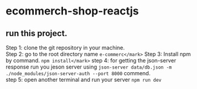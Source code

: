 # ecommerch-shop-reactjs

<h2>run this project.</h2>

Step 1: clone the git repository in your machine. <br/>
Step 2: go to the root directory name  ```e-commerc</mark>```
Step 3: Install npm by  command. ```npm install</mark>```
step 4: for getting the json-server response run you jeson server using ```json-server data/db.json -m ./node_modules/json-server-auth --port 8000``` commend.<br/>
step 5: open another terminal and run your server ```npm run dev```
